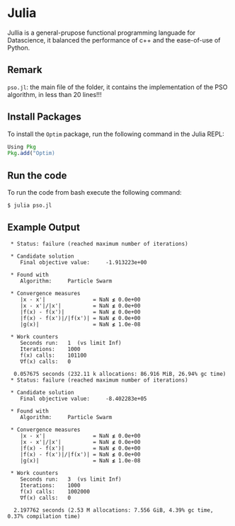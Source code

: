 # Julia 

Jullia is a general-prupose functional programming languade for Datascience, it balanced the performance of c++ and the ease-of-use of Python. 

## Remark

`pso.jl`: the main file of the folder, it contains the implementation of the PSO algorithm, in less than 20 lines!!!

## Install Packages 

To install the `Optim` package, run the following command in the Julia REPL:

```julia
Using Pkg 
Pkg.add("Optim)
```

## Run the code 

To run the code from bash execute the following command:

```bash
$ julia pso.jl
```

## Example Output 

```
 * Status: failure (reached maximum number of iterations)

 * Candidate solution
    Final objective value:     -1.913223e+00

 * Found with
    Algorithm:     Particle Swarm

 * Convergence measures
    |x - x'|               = NaN ≰ 0.0e+00
    |x - x'|/|x'|          = NaN ≰ 0.0e+00
    |f(x) - f(x')|         = NaN ≰ 0.0e+00
    |f(x) - f(x')|/|f(x')| = NaN ≰ 0.0e+00
    |g(x)|                 = NaN ≰ 1.0e-08

 * Work counters
    Seconds run:   1  (vs limit Inf)
    Iterations:    1000
    f(x) calls:    101100
    ∇f(x) calls:   0

  0.057675 seconds (232.11 k allocations: 86.916 MiB, 26.94% gc time)
 * Status: failure (reached maximum number of iterations)

 * Candidate solution
    Final objective value:     -8.402283e+05

 * Found with
    Algorithm:     Particle Swarm

 * Convergence measures
    |x - x'|               = NaN ≰ 0.0e+00
    |x - x'|/|x'|          = NaN ≰ 0.0e+00
    |f(x) - f(x')|         = NaN ≰ 0.0e+00
    |f(x) - f(x')|/|f(x')| = NaN ≰ 0.0e+00
    |g(x)|                 = NaN ≰ 1.0e-08

 * Work counters
    Seconds run:   3  (vs limit Inf)
    Iterations:    1000
    f(x) calls:    1002000
    ∇f(x) calls:   0

  2.197762 seconds (2.53 M allocations: 7.556 GiB, 4.39% gc time, 0.37% compilation time)
```